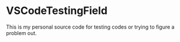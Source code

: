 # VSCodeTestingField
This is my personal source code for testing codes or trying to figure a problem out. 
